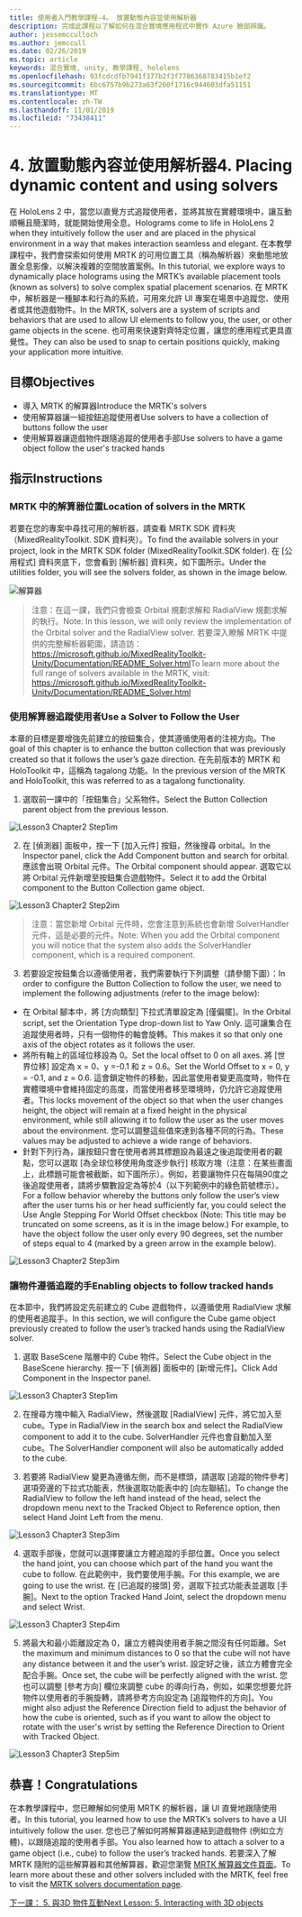 ```yaml
---
title: 使用者入門教學課程-4。 放置動態內容並使用解析器
description: 完成此課程以了解如何在混合實境應用程式中實作 Azure 臉部辨識。
author: jessemcculloch
ms.author: jemccull
ms.date: 02/26/2019
ms.topic: article
keywords: 混合實境, unity, 教學課程, hololens
ms.openlocfilehash: 93fcdcdfb7941f377b2f3f7786368783415b1ef2
ms.sourcegitcommit: 6bc6757b9b273a63f260f1716c944603dfa51151
ms.translationtype: MT
ms.contentlocale: zh-TW
ms.lasthandoff: 11/01/2019
ms.locfileid: "73438411"
---
```

# <a name="4-placing-dynamic-content-and-using-solvers"></a><span data-ttu-id="a8c90-105">4. 放置動態內容並使用解析器</span><span class="sxs-lookup"><span data-stu-id="a8c90-105">4. Placing dynamic content and using solvers</span></span>

<span data-ttu-id="a8c90-106">在 HoloLens 2 中，當您以直覺方式追蹤使用者，並將其放在實體環境中，讓互動順暢且簡潔時，就能開始使用全息。</span><span class="sxs-lookup"><span data-stu-id="a8c90-106">Holograms come to life in HoloLens 2 when they intuitively follow the user and are placed in the physical environment in a way that makes interaction seamless and elegant.</span></span> <span data-ttu-id="a8c90-107">在本教學課程中，我們會探索如何使用 MRTK 的可用位置工具（稱為解析器）來動態地放置全息影像，以解決複雜的空間放置案例。</span><span class="sxs-lookup"><span data-stu-id="a8c90-107">In this tutorial, we explore ways to dynamically place holograms using the MRTK’s available placement tools (known as solvers) to solve complex spatial placement scenarios.</span></span> <span data-ttu-id="a8c90-108">在 MRTK 中，解析器是一種腳本和行為的系統，可用來允許 UI 專案在場景中追蹤您、使用者或其他遊戲物件。</span><span class="sxs-lookup"><span data-stu-id="a8c90-108">In the MRTK, solvers are a system of scripts and behaviors that are used to allow UI elements to follow you, the user, or other game objects in the scene.</span></span> <span data-ttu-id="a8c90-109">也可用來快速對齊特定位置，讓您的應用程式更具直覺性。</span><span class="sxs-lookup"><span data-stu-id="a8c90-109">They can also be used to snap to certain positions quickly, making your application more intuitive.</span></span> 

## <a name="objectives"></a><span data-ttu-id="a8c90-110">目標</span><span class="sxs-lookup"><span data-stu-id="a8c90-110">Objectives</span></span>

* <span data-ttu-id="a8c90-111">導入 MRTK 的解算器</span><span class="sxs-lookup"><span data-stu-id="a8c90-111">Introduce the MRTK's solvers</span></span>
* <span data-ttu-id="a8c90-112">使用解算器讓一組按鈕追蹤使用者</span><span class="sxs-lookup"><span data-stu-id="a8c90-112">Use solvers to have a collection of buttons follow the user</span></span>
* <span data-ttu-id="a8c90-113">使用解算器讓遊戲物件跟隨追蹤的使用者手部</span><span class="sxs-lookup"><span data-stu-id="a8c90-113">Use solvers to have a game object follow the user's tracked hands</span></span>

## <a name="instructions"></a><span data-ttu-id="a8c90-114">指示</span><span class="sxs-lookup"><span data-stu-id="a8c90-114">Instructions</span></span>

### <a name="location-of-solvers-in-the-mrtk"></a><span data-ttu-id="a8c90-115">MRTK 中的解算器位置</span><span class="sxs-lookup"><span data-stu-id="a8c90-115">Location of solvers in the MRTK</span></span>
 <span data-ttu-id="a8c90-116">若要在您的專案中尋找可用的解析器，請查看 MRTK SDK 資料夾（MixedRealityToolkit. SDK 資料夾）。</span><span class="sxs-lookup"><span data-stu-id="a8c90-116">To find the available solvers in your project, look in the MRTK SDK folder (MixedRealityToolkit.SDK folder).</span></span> <span data-ttu-id="a8c90-117">在 [公用程式] 資料夾底下，您會看到 [解析器] 資料夾，如下圖所示。</span><span class="sxs-lookup"><span data-stu-id="a8c90-117">Under the utilities folder, you will see the solvers folder, as shown in the image below.</span></span>

![解算器](images/lesson3_chapter1_step1im.PNG)

><span data-ttu-id="a8c90-119">注意：在這一課，我們只會檢查 Orbital 規劃求解和 RadialView 規劃求解的執行。</span><span class="sxs-lookup"><span data-stu-id="a8c90-119">Note: In this lesson, we will only review the implementation of the Orbital solver and the RadialView solver.</span></span> <span data-ttu-id="a8c90-120">若要深入瞭解 MRTK 中提供的完整解析器範圍，請造訪： https://microsoft.github.io/MixedRealityToolkit-Unity/Documentation/README_Solver.html</span><span class="sxs-lookup"><span data-stu-id="a8c90-120">To learn more about the full range of solvers available in the MRTK, visit: https://microsoft.github.io/MixedRealityToolkit-Unity/Documentation/README_Solver.html</span></span>

### <a name="use-a-solver-to-follow-the-user"></a><span data-ttu-id="a8c90-121">使用解算器追蹤使用者</span><span class="sxs-lookup"><span data-stu-id="a8c90-121">Use a Solver to Follow the User</span></span>
<span data-ttu-id="a8c90-122">本章的目標是要增強先前建立的按鈕集合，使其遵循使用者的注視方向。</span><span class="sxs-lookup"><span data-stu-id="a8c90-122">The goal of this chapter is to enhance the button collection that was previously created so that it follows the user’s gaze direction.</span></span> <span data-ttu-id="a8c90-123">在先前版本的 MRTK 和 HoloToolkit 中，這稱為 tagalong 功能。</span><span class="sxs-lookup"><span data-stu-id="a8c90-123">In the previous version of the MRTK and HoloToolkit, this was referred to as a tagalong functionality.</span></span>

1. <span data-ttu-id="a8c90-124">選取前一課中的「按鈕集合」父系物件。</span><span class="sxs-lookup"><span data-stu-id="a8c90-124">Select the Button Collection parent object from the previous lesson.</span></span>

![Lesson3 Chapter2 Step1im](images/Lesson3_chapter2_step1im.PNG)

2. <span data-ttu-id="a8c90-126">在 [偵測器] 面板中，按一下 [加入元件] 按鈕，然後搜尋 orbital。</span><span class="sxs-lookup"><span data-stu-id="a8c90-126">In the Inspector panel, click the Add Component button and search for orbital.</span></span> <span data-ttu-id="a8c90-127">應該會出現 Orbital 元件。</span><span class="sxs-lookup"><span data-stu-id="a8c90-127">The Orbital component should appear.</span></span> <span data-ttu-id="a8c90-128">選取它以將 Orbital 元件新增至按鈕集合遊戲物件。</span><span class="sxs-lookup"><span data-stu-id="a8c90-128">Select it to add the Orbital component to the Button Collection game object.</span></span>

![Lesson3 Chapter2 Step2im](images/Lesson3_Chapter2_step2im.PNG)

><span data-ttu-id="a8c90-130">注意：當您新增 Orbital 元件時，您會注意到系統也會新增 SolverHandler 元件，這是必要的元件。</span><span class="sxs-lookup"><span data-stu-id="a8c90-130">Note: When you add the Orbital component you will notice that the system also adds the SolverHandler component, which is a required component.</span></span> 

3. <span data-ttu-id="a8c90-131">若要設定按鈕集合以遵循使用者，我們需要執行下列調整（請參閱下圖）：</span><span class="sxs-lookup"><span data-stu-id="a8c90-131">In order to configure the Button Collection to follow the user, we need to implement the following adjustments (refer to the image below):</span></span>
- <span data-ttu-id="a8c90-132">在 Orbital 腳本中，將 [方向類型] 下拉式清單設定為 [僅偏擺]。</span><span class="sxs-lookup"><span data-stu-id="a8c90-132">In the Orbital script, set the Orientation Type drop-down list to Yaw Only.</span></span> <span data-ttu-id="a8c90-133">這可讓集合在追蹤使用者時，只有一個物件的軸會旋轉。</span><span class="sxs-lookup"><span data-stu-id="a8c90-133">This makes it so that only one axis of the object rotates as it follows the user.</span></span>
- <span data-ttu-id="a8c90-134">將所有軸上的區域位移設為 0。</span><span class="sxs-lookup"><span data-stu-id="a8c90-134">Set the local offset to 0 on all axes.</span></span> <span data-ttu-id="a8c90-135">將 [世界位移] 設定為 x = 0、y =-0.1 和 z = 0.6。</span><span class="sxs-lookup"><span data-stu-id="a8c90-135">Set the World Offset to x = 0, y = -0.1, and z = 0.6.</span></span> <span data-ttu-id="a8c90-136">這會鎖定物件的移動，因此當使用者變更高度時，物件在實體環境中會維持固定的高度，而當使用者移至環境時，仍允許它追蹤使用者。</span><span class="sxs-lookup"><span data-stu-id="a8c90-136">This locks movement of the object so that when the user changes height, the object will remain at a fixed height in the physical environment, while still allowing it to follow the user as the user moves about the environment.</span></span> <span data-ttu-id="a8c90-137">您可以調整這些值來達到各種不同的行為。</span><span class="sxs-lookup"><span data-stu-id="a8c90-137">These values may be adjusted to achieve a wide range of behaviors.</span></span>
- <span data-ttu-id="a8c90-138">針對下列行為，讓按鈕只會在使用者將其標題設為最遠之後追蹤使用者的觀點，您可以選取 [為全球位移使用角度逐步執行] 核取方塊（注意：在某些畫面上，此標題可能會被截斷，如下圖所示）。例如，若要讓物件只在每隔90度之後追蹤使用者，請將步驟數設定為等於4（以下列範例中的綠色箭號標示）。</span><span class="sxs-lookup"><span data-stu-id="a8c90-138">For a follow behavior whereby the buttons only follow the user’s view after the user turns his or her head sufficiently far, you could select the Use Angle Stepping For World Offset checkbox (Note: This title may be truncated on some screens, as it is in the image below.) For example, to have the object follow the user only every 90 degrees, set the number of steps equal to 4 (marked by a green arrow in the example below).</span></span> 

![Lesson3 Chapter2 Step3im](images/Lesson3_chapter2_step3im.PNG)

### <a name="enabling-objects-to-follow-tracked-hands"></a><span data-ttu-id="a8c90-140">讓物件遵循追蹤的手</span><span class="sxs-lookup"><span data-stu-id="a8c90-140">Enabling objects to follow tracked hands</span></span>

<span data-ttu-id="a8c90-141">在本節中，我們將設定先前建立的 Cube 遊戲物件，以遵循使用 RadialView 求解的使用者追蹤手。</span><span class="sxs-lookup"><span data-stu-id="a8c90-141">In this section, we will configure the Cube game object previously created to follow the user’s tracked hands using the RadialView solver.</span></span>

1. <span data-ttu-id="a8c90-142">選取 BaseScene 階層中的 Cube 物件。</span><span class="sxs-lookup"><span data-stu-id="a8c90-142">Select the Cube object in the BaseScene hierarchy.</span></span> <span data-ttu-id="a8c90-143">按一下 [偵測器] 面板中的 [新增元件]。</span><span class="sxs-lookup"><span data-stu-id="a8c90-143">Click Add Component in the Inspector panel.</span></span> 

![Lesson3 Chapter3 Step1im](images/Lesson3_Chapter3_step1im.PNG)

2. <span data-ttu-id="a8c90-145">在搜尋方塊中輸入 RadialView，然後選取 [RadialView] 元件，將它加入至 cube。</span><span class="sxs-lookup"><span data-stu-id="a8c90-145">Type in RadialView in the search box and select the RadialView component to add it to the cube.</span></span> <span data-ttu-id="a8c90-146">SolverHandler 元件也會自動加入至 cube。</span><span class="sxs-lookup"><span data-stu-id="a8c90-146">The SolverHandler component will also be automatically added to the cube.</span></span>

3. <span data-ttu-id="a8c90-147">若要將 RadialView 變更為遵循左側，而不是標頭，請選取 [追蹤的物件參考] 選項旁邊的下拉式功能表，然後選取功能表中的 [向左聯結]。</span><span class="sxs-lookup"><span data-stu-id="a8c90-147">To change the RadialView to follow the left hand instead of the head, select the dropdown menu next to the Tracked Object to Reference option, then select Hand Joint Left from the menu.</span></span>

![Lesson3 Chapter3 Step3im](images/Lesson3_chapter3_step3im.PNG)

4. <span data-ttu-id="a8c90-149">選取手部後，您就可以選擇要讓立方體追蹤的手部位置。</span><span class="sxs-lookup"><span data-stu-id="a8c90-149">Once you select the hand joint, you can choose which part of the hand you want the cube to follow.</span></span> <span data-ttu-id="a8c90-150">在此範例中，我們要使用手腕。</span><span class="sxs-lookup"><span data-stu-id="a8c90-150">For this example, we are going to use the wrist.</span></span> <span data-ttu-id="a8c90-151">在 [已追蹤的接頭] 旁，選取下拉式功能表並選取 [手腕]。</span><span class="sxs-lookup"><span data-stu-id="a8c90-151">Next to the option Tracked Hand Joint, select the dropdown menu and select Wrist.</span></span> 

![Lesson3 Chapter3 Step4im](images/Lesson3_chapter3_step4im.PNG)

5. <span data-ttu-id="a8c90-153">將最大和最小距離設定為 0，讓立方體與使用者手腕之間沒有任何距離。</span><span class="sxs-lookup"><span data-stu-id="a8c90-153">Set the maximum and minimum distances to 0 so that the cube will not have any distance between it and the user’s wrist.</span></span> <span data-ttu-id="a8c90-154">設定好之後，該立方體會完全配合手腕。</span><span class="sxs-lookup"><span data-stu-id="a8c90-154">Once set, the cube will be perfectly aligned with the wrist.</span></span> <span data-ttu-id="a8c90-155">您也可以調整 [參考方向] 欄位來調整 cube 的導向行為，例如，如果您想要允許物件以使用者的手腕旋轉，請將參考方向設定為 [追蹤物件的方向]。</span><span class="sxs-lookup"><span data-stu-id="a8c90-155">You might also adjust the Reference Direction field to adjust the behavior of how the cube is oriented, such as if you want to allow the object to rotate with the user's wrist by setting the Reference Direction to Orient with Tracked Object.</span></span>

![Lesson3 Chapter3 Step5im](images/Lesson3_chapter3_step5im.PNG)

## <a name="congratulations"></a><span data-ttu-id="a8c90-157">恭喜！</span><span class="sxs-lookup"><span data-stu-id="a8c90-157">Congratulations</span></span>
<span data-ttu-id="a8c90-158">在本教學課程中，您已瞭解如何使用 MRTK 的解析器，讓 UI 直覺地跟隨使用者。</span><span class="sxs-lookup"><span data-stu-id="a8c90-158">In this tutorial, you learned how to use the MRTK’s solvers to have a UI intuitively follow the user.</span></span> <span data-ttu-id="a8c90-159">您也已了解如何將解算器連結到遊戲物件 (例如立方體)，以跟隨追蹤的使用者手部。</span><span class="sxs-lookup"><span data-stu-id="a8c90-159">You also learned how to attach a solver to a game object (i.e., cube) to follow the user’s tracked hands.</span></span> <span data-ttu-id="a8c90-160">若要深入了解 MRTK 隨附的這些解算器和其他解算器，歡迎您瀏覽 [MRTK 解算器文件頁面](https://microsoft.github.io/MixedRealityToolkit-Unity/Documentation/README_Solver.html)。</span><span class="sxs-lookup"><span data-stu-id="a8c90-160">To learn more about these and other solvers included with the MRTK, feel free to visit the [MRTK solvers documentation page](https://microsoft.github.io/MixedRealityToolkit-Unity/Documentation/README_Solver.html).</span></span>

[<span data-ttu-id="a8c90-161">下一課： 5. 與3D 物件互動</span><span class="sxs-lookup"><span data-stu-id="a8c90-161">Next Lesson: 5.    Interacting with 3D objects</span></span>](mrlearning-base-ch4.md)

